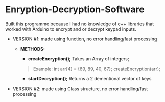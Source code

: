 # Enryption-Decryption-Software
Built this programme because I had no knowledge of c++ libraries that worked with Arduino to encrypt and or decrypt keypad inputs.
  - VERSION #1: made using function, no error handling/fast processing
    - **METHODS:**
      - **createEncryption();** 
        Takes an Array of integers;
      > Example: 
        > int arr[4] = {69, 89, 40, 67};
        > createEncryption(arr);
      
      - **startDecryption();**
        Returns a 2 dementional vector of keys
      
  - VERSION #2: made using Class structure, no error handling/fast processing
